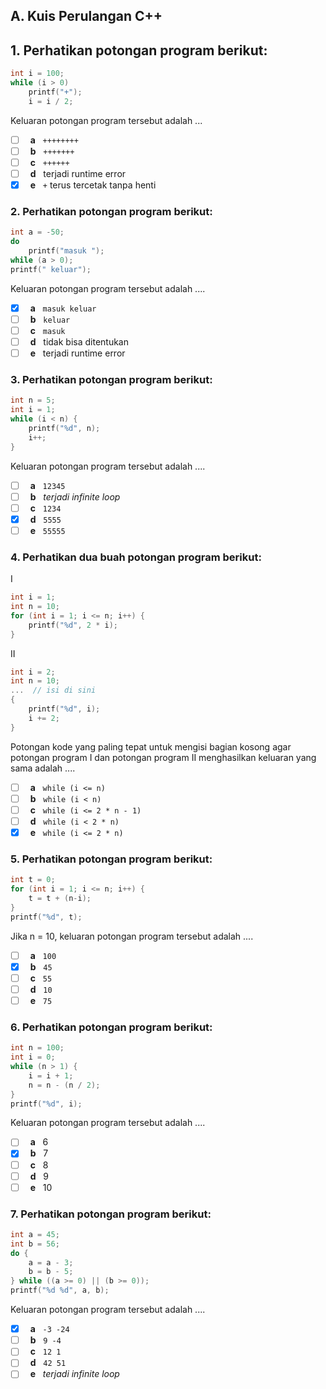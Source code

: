 ## A. Kuis Perulangan C++

## 1. Perhatikan potongan program berikut:

```c++
int i = 100;
while (i > 0)
    printf("+");
    i = i / 2;
```
Keluaran potongan program tersebut adalah ...

- [ ] &nbsp; __a__ &nbsp; `++++++++`
- [ ] &nbsp; __b__ &nbsp; `+++++++`
- [ ] &nbsp; __c__ &nbsp; `++++++`
- [ ] &nbsp; __d__ &nbsp; terjadi runtime error
- [x] &nbsp; __e__ &nbsp; `+` terus tercetak tanpa henti

### 2. Perhatikan potongan program berikut:

```c++
int a = -50;
do
    printf("masuk ");
while (a > 0);
printf(" keluar");
```
Keluaran potongan program tersebut adalah ....


- [x] &nbsp; __a__ &nbsp; `masuk keluar`
- [ ] &nbsp; __b__ &nbsp; `keluar`
- [ ] &nbsp; __c__ &nbsp; `masuk`
- [ ] &nbsp; __d__ &nbsp; tidak bisa ditentukan
- [ ] &nbsp; __e__ &nbsp; terjadi runtime error

### 3. Perhatikan potongan program berikut:

```c++
int n = 5;
int i = 1;
while (i < n) {
    printf("%d", n);
    i++;
}
```
Keluaran potongan program tersebut adalah ....

- [ ] &nbsp; __a__ &nbsp; `12345`
- [ ] &nbsp; __b__ &nbsp; _terjadi infinite loop_
- [ ] &nbsp; __c__ &nbsp; `1234`
- [x] &nbsp; __d__ &nbsp; `5555`
- [ ] &nbsp; __e__ &nbsp; `55555`

### 4. Perhatikan dua buah potongan program berikut:

I
```c++
int i = 1;
int n = 10;
for (int i = 1; i <= n; i++) {
    printf("%d", 2 * i);
}
```
II
```c++
int i = 2;
int n = 10;
...  // isi di sini
{
    printf("%d", i);
    i += 2;
}
```
Potongan kode yang paling tepat untuk mengisi bagian kosong agar potongan program I dan potongan program II menghasilkan keluaran yang sama adalah ....

- [ ] &nbsp; __a__ &nbsp; `while (i <= n)`
- [ ] &nbsp; __b__ &nbsp; `while (i < n)`
- [ ] &nbsp; __c__ &nbsp; `while (i <= 2 * n - 1)`
- [ ] &nbsp; __d__ &nbsp; `while (i < 2 * n)`
- [x] &nbsp; __e__ &nbsp; `while (i <= 2 * n)`

### 5. Perhatikan potongan program berikut:

```c++
int t = 0;
for (int i = 1; i <= n; i++) {
    t = t + (n-i);
}
printf("%d", t);
```
Jika n = 10, keluaran potongan program tersebut adalah ....

- [ ] &nbsp; __a__ &nbsp; `100`
- [x] &nbsp; __b__ &nbsp; `45`
- [ ] &nbsp; __c__ &nbsp; `55`
- [ ] &nbsp; __d__ &nbsp; `10`
- [ ] &nbsp; __e__ &nbsp; `75`

### 6. Perhatikan potongan program berikut:

```c++
int n = 100;
int i = 0;
while (n > 1) {
    i = i + 1;
    n = n - (n / 2);
}
printf("%d", i);
```
Keluaran potongan program tersebut adalah ....


- [ ] &nbsp; __a__ &nbsp; 6
- [x] &nbsp; __b__ &nbsp; 7
- [ ] &nbsp; __c__ &nbsp; 8
- [ ] &nbsp; __d__ &nbsp; 9
- [ ] &nbsp; __e__ &nbsp; 10

### 7. Perhatikan potongan program berikut:

```c++
int a = 45;
int b = 56;
do {
    a = a - 3;
    b = b - 5;
} while ((a >= 0) || (b >= 0));
printf("%d %d", a, b);
```
Keluaran potongan program tersebut adalah ....

- [x] &nbsp; __a__ &nbsp; `-3 -24`
- [ ] &nbsp; __b__ &nbsp; `9 -4`
- [ ] &nbsp; __c__ &nbsp; `12 1`
- [ ] &nbsp; __d__ &nbsp; `42 51`
- [ ] &nbsp; __e__ &nbsp; _terjadi infinite loop_